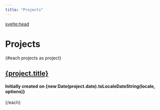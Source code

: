 ```yaml
---
title: "Projects"
---
```


<script context="module">
  /** @type {import("@sveltejs/kit").Load} */
  export const load = async ({ fetch }) => {
    const projects = await fetch("/api/projects.json");
    const allprojects = await projects.json();

    return {
      props: {
        projects: allprojects,
      },
    };
  };
</script>

<script>
  export let projects;
  const locale = "en-US";
  const options = { weekday: "long", year: "numeric", month: "long", day: "numeric" };
</script>

<svelte:head>

  <title>Ian Pratt | Projects</title>
</svelte:head>

# **Projects**

{#each projects as project}

## [{project.title}](/projects/{project.slug})

#### Initially created on {new Date(project.date).toLocaleDateString(locale, options)}

{/each}
